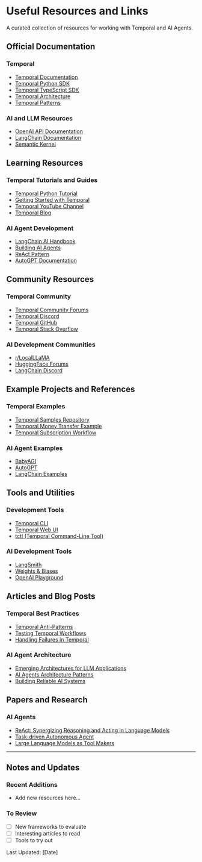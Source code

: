 # Useful Resources and Links

A curated collection of resources for working with Temporal and AI Agents.

## Official Documentation

### Temporal
- [Temporal Documentation](https://docs.temporal.io/)
- [Temporal Python SDK](https://python.temporal.io/)
- [Temporal TypeScript SDK](https://typescript.temporal.io/)
- [Temporal Architecture](https://docs.temporal.io/dev-guide/temporal-explained)
- [Temporal Patterns](https://docs.temporal.io/dev-guide/patterns)

### AI and LLM Resources
- [OpenAI API Documentation](https://platform.openai.com/docs/)
- [LangChain Documentation](https://python.langchain.com/docs/get_started/introduction)
- [Semantic Kernel](https://learn.microsoft.com/en-us/semantic-kernel/overview/)

## Learning Resources

### Temporal Tutorials and Guides
- [Temporal Python Tutorial](https://learn.temporal.io/tutorials/python/)
- [Getting Started with Temporal](https://learn.temporal.io/getting_started/)
- [Temporal YouTube Channel](https://www.youtube.com/temporalio)
- [Temporal Blog](https://temporal.io/blog)

### AI Agent Development
- [LangChain AI Handbook](https://www.pinecone.io/learn/langchain/)
- [Building AI Agents](https://www.davidbaker.dev/posts/ai-agents-how-to-build/)
- [ReAct Pattern](https://www.promptingguide.ai/techniques/react)
- [AutoGPT Documentation](https://docs.agpt.co/)

## Community Resources

### Temporal Community
- [Temporal Community Forums](https://community.temporal.io/)
- [Temporal Discord](https://discord.com/invite/temporal)
- [Temporal GitHub](https://github.com/temporalio)
- [Temporal Stack Overflow](https://stackoverflow.com/questions/tagged/temporal-workflow)

### AI Development Communities
- [r/LocalLLaMA](https://www.reddit.com/r/LocalLLaMA/)
- [HuggingFace Forums](https://discuss.huggingface.co/)
- [LangChain Discord](https://discord.com/invite/6adMQxSpJS)

## Example Projects and References

### Temporal Examples
- [Temporal Samples Repository](https://github.com/temporalio/samples-python)
- [Temporal Money Transfer Example](https://github.com/temporalio/money-transfer-project-template-python)
- [Temporal Subscription Workflow](https://github.com/temporalio/subscription-workflow-project-template-python)

### AI Agent Examples
- [BabyAGI](https://github.com/yoheinakajima/babyagi)
- [AutoGPT](https://github.com/Significant-Gravitas/Auto-GPT)
- [LangChain Examples](https://github.com/langchain-ai/langchain/tree/master/examples)

## Tools and Utilities

### Development Tools
- [Temporal CLI](https://docs.temporal.io/cli)
- [Temporal Web UI](https://docs.temporal.io/web-ui)
- [tctl (Temporal Command-Line Tool)](https://docs.temporal.io/tctl)

### AI Development Tools
- [LangSmith](https://www.langchain.com/langsmith)
- [Weights & Biases](https://wandb.ai/)
- [OpenAI Playground](https://platform.openai.com/playground)

## Articles and Blog Posts

### Temporal Best Practices
- [Temporal Anti-Patterns](https://temporal.io/blog/temporal-anti-patterns)
- [Testing Temporal Workflows](https://docs.temporal.io/dev-guide/python/testing)
- [Handling Failures in Temporal](https://temporal.io/blog/handling-failures-in-temporal)

### AI Agent Architecture
- [Emerging Architectures for LLM Applications](https://a16z.com/emerging-architectures-for-llm-applications/)
- [AI Agents Architecture Patterns](https://eugeneyan.com/writing/ai-agents/)
- [Building Reliable AI Systems](https://newsletter.theaiguys.dev/p/building-reliable-ai-systems)

## Papers and Research

### AI Agents
- [ReAct: Synergizing Reasoning and Acting in Language Models](https://arxiv.org/abs/2210.03629)
- [Task-driven Autonomous Agent](https://arxiv.org/abs/2303.17760)
- [Large Language Models as Tool Makers](https://arxiv.org/abs/2305.17126)

---

## Notes and Updates

### Recent Additions
- Add new resources here...

### To Review
- [ ] New frameworks to evaluate
- [ ] Interesting articles to read
- [ ] Tools to try out

Last Updated: [Date]